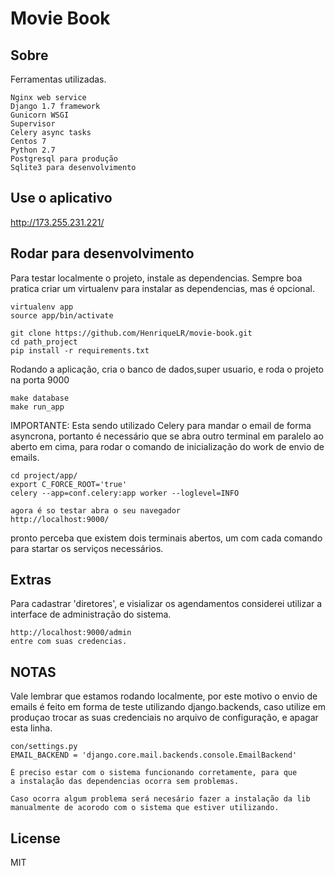Movie Book
======================
## Sobre

Ferramentas utilizadas.
```
Nginx web service
Django 1.7 framework
Gunicorn WSGI
Supervisor
Celery async tasks
Centos 7
Python 2.7
Postgresql para produção
Sqlite3 para desenvolvimento
```

## Use o aplicativo

http://173.255.231.221/

## Rodar para desenvolvimento

Para testar localmente o projeto, instale as dependencias.
Sempre boa pratica criar um virtualenv para instalar as 
dependencias, mas é opcional.

```
virtualenv app
source app/bin/activate
```

```
git clone https://github.com/HenriqueLR/movie-book.git
cd path_project
pip install -r requirements.txt
```

Rodando a aplicação, cria o banco de dados,super usuario, e roda o projeto na porta 9000
```
make database
make run_app
```

IMPORTANTE: 
	Esta sendo utilizado Celery para mandar o email de forma asyncrona, portanto
	é necessário que se abra outro terminal em paralelo ao aberto em cima, para
	rodar o comando de inicialização do work de envio de emails.
```
cd project/app/
export C_FORCE_ROOT='true'
celery --app=conf.celery:app worker --loglevel=INFO

agora é so testar abra o seu navegador
http://localhost:9000/
```
pronto perceba que existem dois terminais abertos, um com cada comando para startar os
serviços necessários.

## Extras
Para cadastrar 'diretores', e visializar os agendamentos considerei utilizar a interface
de administração do sistema.
```
http://localhost:9000/admin
entre com suas credencias.
```


## NOTAS
Vale lembrar que estamos rodando localmente, por este motivo o envio de emails
é feito em forma de teste utilizando django.backends, caso utilize em produçao
trocar as suas credenciais no arquivo de configuração, e apagar esta linha.

```
con/settings.py
EMAIL_BACKEND = 'django.core.mail.backends.console.EmailBackend'
```

```	
É preciso estar com o sistema funcionando corretamente, para que 
a instalação das dependencias ocorra sem problemas.

Caso ocorra algum problema será necesário fazer a instalação da lib
manualmente de acorodo com o sistema que estiver utilizando.
```

## License

MIT